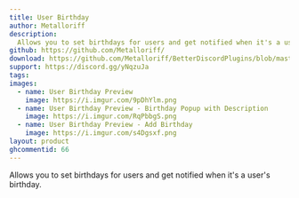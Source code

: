 ```yaml
---
title: User Birthday
author: Metalloriff
description:
  Allows you to set birthdays for users and get notified when it's a user's birthday.
github: https://github.com/Metalloriff/
download: https://github.com/Metalloriff/BetterDiscordPlugins/blob/master/UserBirthdays.plugin.js
support: https://discord.gg/yNqzuJa
tags:
images:
  - name: User Birthday Preview
    image: https://i.imgur.com/9pDhYlm.png
  - name: User Birthday Preview - Birthday Popup with Description
    image: https://i.imgur.com/RqPbbgS.png
  - name: User Birthday Preview - Add Birthday
    image: https://i.imgur.com/s4Dgsxf.png
layout: product
ghcommentid: 66
---
```

Allows you to set birthdays for users and get notified when it's a user's birthday.